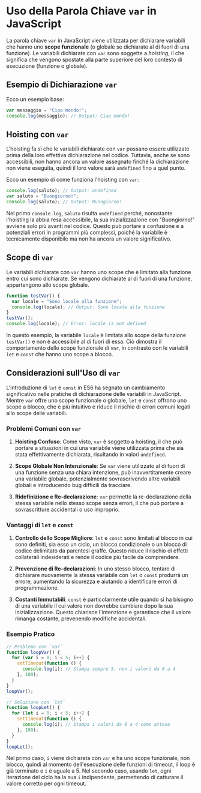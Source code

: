 # Uso della Parola Chiave `var` in JavaScript

La parola chiave `var` in JavaScript viene utilizzata per dichiarare variabili che hanno uno **scope funzionale** (o globale se dichiarate al di fuori di una funzione). Le variabili dichiarate con `var` sono soggette a _hoisting_, il che significa che vengono spostate alla parte superiore del loro contesto di esecuzione (funzione o globale).

## Esempio di Dichiarazione `var`

Ecco un esempio base:

```javascript
var messaggio = "Ciao mondo!";
console.log(messaggio); // Output: Ciao mondo!
```

## Hoisting con `var`

L'hoisting fa sì che le variabili dichiarate con `var` possano essere utilizzate prima della loro effettiva dichiarazione nel codice. Tuttavia, anche se sono accessibili, non hanno ancora un valore assegnato finché la dichiarazione non viene eseguita, quindi il loro valore sarà `undefined` fino a quel punto.

Ecco un esempio di come funziona l'hoisting con `var`:

```javascript
console.log(saluto); // Output: undefined
var saluto = "Buongiorno!";
console.log(saluto); // Output: Buongiorno!
```

Nel primo `console.log`, `saluto` risulta `undefined` perché, nonostante l'hoisting la abbia resa accessibile, la sua inizializzazione con "Buongiorno!" avviene solo più avanti nel codice. Questo può portare a confusione e a potenziali errori in programmi più complessi, poiché la variabile è tecnicamente disponibile ma non ha ancora un valore significativo.

## Scope di `var`

Le variabili dichiarate con `var` hanno uno scope che è limitato alla funzione entro cui sono dichiarate. Se vengono dichiarate al di fuori di una funzione, appartengono allo scope globale.

```javascript
function testVar() {
  var locale = "Sono locale alla funzione";
  console.log(locale); // Output: Sono locale alla funzione
}
testVar();
console.log(locale); // Error: locale is not defined
```

In questo esempio, la variabile `locale` è limitata allo scope della funzione `testVar()` e non è accessibile al di fuori di essa. Ciò dimostra il comportamento dello scope funzionale di `var`, in contrasto con le variabili `let` e `const` che hanno uno scope a blocco.

## Considerazioni sull'Uso di `var`

L'introduzione di `let` e `const` in ES6 ha segnato un cambiamento significativo nelle pratiche di dichiarazione delle variabili in JavaScript. Mentre `var` offre uno scope funzionale o globale, `let` e `const` offrono uno scope a blocco, che è più intuitivo e riduce il rischio di errori comuni legati allo scope delle variabili.

### Problemi Comuni con `var`

1. **Hoisting Confuso**: Come visto, `var` è soggetto a hoisting, il che può portare a situazioni in cui una variabile viene utilizzata prima che sia stata effettivamente dichiarata, risultando in valori `undefined`.

2. **Scope Globale Non Intenzionale**: Se `var` viene utilizzato al di fuori di una funzione senza una chiara intenzione, può inavvertitamente creare una variabile globale, potenzialmente sovrascrivendo altre variabili globali e introducendo bug difficili da tracciare.

3. **Ridefinizione e Re-declarazione**: `var` permette la re-declarazione della stessa variabile nello stesso scope senza errori, il che può portare a sovrascritture accidentali o uso improprio.

### Vantaggi di `let` e `const`

1. **Controllo dello Scope Migliore**: `let` e `const` sono limitati al blocco in cui sono definiti, sia esso un ciclo, un blocco condizionale o un blocco di codice delimitato da parentesi graffe. Questo riduce il rischio di effetti collaterali indesiderati e rende il codice più facile da comprendere.

2. **Prevenzione di Re-declarazioni**: In uno stesso blocco, tentare di dichiarare nuovamente la stessa variabile con `let` o `const` produrrà un errore, aumentando la sicurezza e aiutando a identificare errori di programmazione.

3. **Costanti Immutabili**: `const` è particolarmente utile quando si ha bisogno di una variabile il cui valore non dovrebbe cambiare dopo la sua inizializzazione. Questo chiarisce l'intenzione e garantisce che il valore rimanga costante, prevenendo modifiche accidentali.

### Esempio Pratico

```javascript
// Problema con `var`
function loopVar() {
  for (var i = 0; i < 5; i++) {
    setTimeout(function () {
      console.log(i); // Stampa sempre 5, non i valori da 0 a 4
    }, 100);
  }
}
loopVar();

// Soluzione con `let`
function loopLet() {
  for (let i = 0; i < 5; i++) {
    setTimeout(function () {
      console.log(i); // Stampa i valori da 0 a 4 come atteso
    }, 100);
  }
}
loopLet();
```

Nel primo caso, `i` viene dichiarata con `var` e ha uno scope funzionale, non blocco, quindi al momento dell'esecuzione delle funzioni di timeout, il loop è già terminato e `i` è uguale a 5. Nel secondo caso, usando `let`, ogni iterazione del ciclo ha la sua `i` indipendente, permettendo di catturare il valore corretto per ogni timeout.
